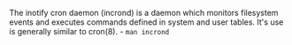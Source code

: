 The inotify cron daemon (incrond) is a daemon which monitors filesystem events and executes commands defined in system and user tables. It's use is generally similar to cron(8). - `man incrond`
